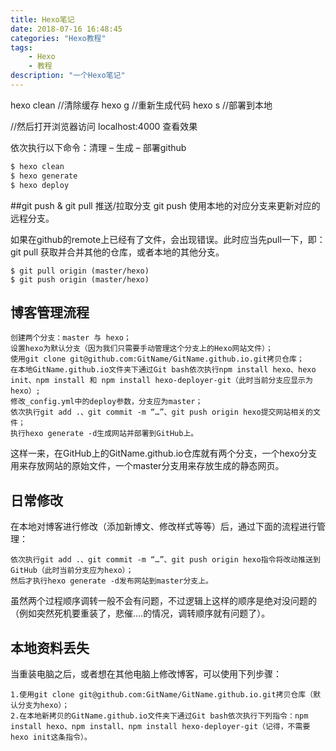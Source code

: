 ```yaml
---
title: Hexo笔记
date: 2018-07-16 16:48:45
categories: "Hexo教程"
tags:
	- Hexo
	- 教程
description: "一个Hexo笔记"
---
```


hexo clean  //清除缓存
hexo g  //重新生成代码
hexo s  //部署到本地

//然后打开浏览器访问 localhost:4000 查看效果

依次执行以下命令：清理 – 生成 – 部署github
	
``` bash
$ hexo clean
$ hexo generate
$ hexo deploy
```

##git push & git pull 推送/拉取分支
git push 使用本地的对应分支来更新对应的远程分支。

如果在github的remote上已经有了文件，会出现错误。此时应当先pull一下，即：
git pull 获取并合并其他的仓库，或者本地的其他分支。
```
$ git pull origin (master/hexo)
$ git push origin (master/hexo)
```

## 博客管理流程
    创建两个分支：master 与 hexo；
    设置hexo为默认分支（因为我们只需要手动管理这个分支上的Hexo网站文件）；
    使用git clone git@github.com:GitName/GitName.github.io.git拷贝仓库；
    在本地GitName.github.io文件夹下通过Git bash依次执行npm install hexo、hexo init、npm install 和 npm install hexo-deployer-git（此时当前分支应显示为hexo）;
    修改_config.yml中的deploy参数，分支应为master；
    依次执行git add .、git commit -m “…”、git push origin hexo提交网站相关的文件；
    执行hexo generate -d生成网站并部署到GitHub上。

这样一来，在GitHub上的GitName.github.io仓库就有两个分支，一个hexo分支用来存放网站的原始文件，一个master分支用来存放生成的静态网页。

## 日常修改

在本地对博客进行修改（添加新博文、修改样式等等）后，通过下面的流程进行管理：

    依次执行git add .、git commit -m “…”、git push origin hexo指令将改动推送到GitHub（此时当前分支应为hexo）；
    然后才执行hexo generate -d发布网站到master分支上。

虽然两个过程顺序调转一般不会有问题，不过逻辑上这样的顺序是绝对没问题的（例如突然死机要重装了，悲催….的情况，调转顺序就有问题了）。

## 本地资料丢失

当重装电脑之后，或者想在其他电脑上修改博客，可以使用下列步骤：

    1.使用git clone git@github.com:GitName/GitName.github.io.git拷贝仓库（默认分支为hexo）；
    2.在本地新拷贝的GitName.github.io文件夹下通过Git bash依次执行下列指令：npm install hexo、npm install、npm install hexo-deployer-git（记得，不需要hexo init这条指令）。
